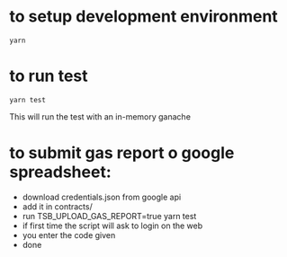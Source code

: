 # to setup development environment
```yarn```

# to run test
```yarn test```

This will run the test with an in-memory ganache


# to submit gas report o google spreadsheet:
- download credentials.json from google api
- add it in contracts/
- run TSB_UPLOAD_GAS_REPORT=true yarn test
- if first time the script will ask to login on the web 
- you enter the code given
- done

